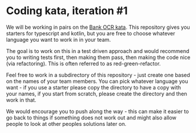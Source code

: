 # Coding kata, iteration #1

We will be working in pairs on the [Bank OCR kata](https://codingdojo.org/kata/BankOCR/).
This repository gives you starters for typescript and kotlin, but you are free to choose whatever language you want to work in in your team.

The goal is to work on this in a test driven approach and would recommend you to writing tests first, then making them pass, then making the code nice (via refactoring).
This is often referred to as red-green-refactor.

Feel free to work in a subdirectory of this repository - just create one based on the names of your team members.
You can pick whatever language you want - if you use a starter please copy the directory to have a copy with your names,
if you start from scratch, please create the directory and then work in that.

We would encourage you to push along the way - this can make it easier to go back to things if something does not work out
and might also allow people to look at other peoples solutions later on.
